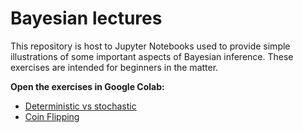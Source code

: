 # Bayesian lectures

This repository is host to Jupyter Notebooks used to provide simple illustrations of some important aspects of Bayesian inference. These exercises are intended for beginners in the matter.

**Open the exercises in Google Colab:**
- [Deterministic vs stochastic](https://colab.research.google.com/github/adelval1/teaching/blob/master/Deterministic_vs_stochastic.ipynb)
- [Coin Flipping](https://colab.research.google.com/github/adelval1/teaching/blob/master/Coin_flipping.ipynb)

